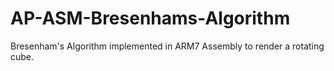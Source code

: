 # AP-ASM-Bresenhams-Algorithm
Bresenham's Algorithm implemented in ARM7 Assembly to render a rotating cube.
